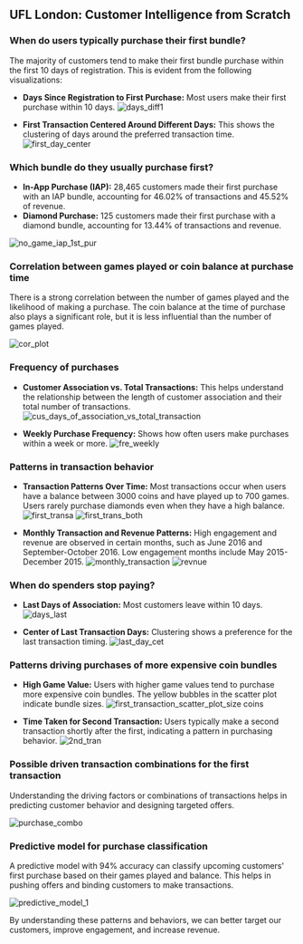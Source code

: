 ## UFL London: Customer Intelligence from Scratch

### When do users typically purchase their first bundle?

The majority of customers tend to make their first bundle purchase within the first 10 days of registration. This is evident from the following visualizations:

- **Days Since Registration to First Purchase:** Most users make their first purchase within 10 days.
![days_diff1](https://user-images.githubusercontent.com/5808185/35792832-0c91757e-0a75-11e8-8226-01e4f28fc0d5.PNG)

- **First Transaction Centered Around Different Days:** This shows the clustering of days around the preferred transaction time.
![first_day_center](https://user-images.githubusercontent.com/5808185/35806640-367e412e-0aa6-11e8-918b-947d42a30d46.PNG)

### Which bundle do they usually purchase first?

- **In-App Purchase (IAP):** 28,465 customers made their first purchase with an IAP bundle, accounting for 46.02% of transactions and 45.52% of revenue.
- **Diamond Purchase:** 125 customers made their first purchase with a diamond bundle, accounting for 13.44% of transactions and revenue.

![no_game_iap_1st_pur](https://user-images.githubusercontent.com/5808185/35796671-4c5084bc-0a83-11e8-9b6d-d60ce87f7431.PNG)

### Correlation between games played or coin balance at purchase time

There is a strong correlation between the number of games played and the likelihood of making a purchase. The coin balance at the time of purchase also plays a significant role, but it is less influential than the number of games played.

![cor_plot](https://user-images.githubusercontent.com/5808185/35807923-34fc04c2-0aaa-11e8-8285-82a04a1376eb.png)

### Frequency of purchases

- **Customer Association vs. Total Transactions:** This helps understand the relationship between the length of customer association and their total number of transactions.
![cus_days_of_association_vs_total_transaction](https://user-images.githubusercontent.com/5808185/35808763-dc03b9de-0aac-11e8-9127-0a9dc7914644.png)

- **Weekly Purchase Frequency:** Shows how often users make purchases within a week or more.
![fre_weekly](https://user-images.githubusercontent.com/5808185/35795776-424b7d4e-0a80-11e8-9346-e1922c5f2076.PNG)

### Patterns in transaction behavior

- **Transaction Patterns Over Time:** Most transactions occur when users have a balance between 3000 coins and have played up to 700 games. Users rarely purchase diamonds even when they have a high balance.
![first_transa](https://user-images.githubusercontent.com/5808185/35811851-8dca171e-0ab5-11e8-9c9e-ca0cfcb0acd3.PNG)
![first_trans_both](https://user-images.githubusercontent.com/5808185/35803664-a420d91e-0a9a-11e8-9fd5-7d5b1687a19c.PNG)

- **Monthly Transaction and Revenue Patterns:** High engagement and revenue are observed in certain months, such as June 2016 and September-October 2016. Low engagement months include May 2015-December 2015.
![monthly_transaction](https://user-images.githubusercontent.com/5808185/35805002-137790b4-0aa0-11e8-95fb-e10a3e15fae9.png)
![revnue](https://user-images.githubusercontent.com/5808185/35805092-8526f13c-0aa0-11e8-8d5f-1860d0896ac2.png)

### When do spenders stop paying?

- **Last Days of Association:** Most customers leave within 10 days.
![days_last](https://user-images.githubusercontent.com/5808185/35810147-bcf6f160-0ab0-11e8-8067-9bdd741237fb.PNG)

- **Center of Last Transaction Days:** Clustering shows a preference for the last transaction timing.
![last_day_cet](https://user-images.githubusercontent.com/5808185/35807225-2457ad76-0aa8-11e8-99f3-a9f797aa7c47.PNG)

### Patterns driving purchases of more expensive coin bundles

- **High Game Value:** Users with higher game values tend to purchase more expensive coin bundles. The yellow bubbles in the scatter plot indicate bundle sizes.
![first_transaction_scatter_plot_size coins](https://user-images.githubusercontent.com/5808185/35807675-732db1a6-0aa9-11e8-8dbd-35fd068d3c7a.png)

- **Time Taken for Second Transaction:** Users typically make a second transaction shortly after the first, indicating a pattern in purchasing behavior.
![2nd_tran](https://user-images.githubusercontent.com/5808185/35811025-812b8238-0ab3-11e8-974d-80bd5717df2e.PNG)

### Possible driven transaction combinations for the first transaction

Understanding the driving factors or combinations of transactions helps in predicting customer behavior and designing targeted offers.

![purchase_combo](https://user-images.githubusercontent.com/5808185/35803293-44f6e9e8-0a99-11e8-9942-fc63ae032aaf.PNG)

### Predictive model for purchase classification

A predictive model with 94% accuracy can classify upcoming customers' first purchase based on their games played and balance. This helps in pushing offers and binding customers to make transactions.

![predictive_model_1](https://user-images.githubusercontent.com/5808185/35803101-95e88b64-0a98-11e8-8953-57361fe8030e.PNG)

By understanding these patterns and behaviors, we can better target our customers, improve engagement, and increase revenue.
